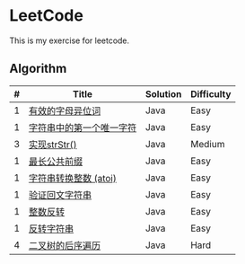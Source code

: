 LeetCode
========
This is my exercise for leetcode. 

## Algorithm

| # | Title | Solution | Difficulty |
|---|-------|----------|------------|
|1  | [有效的字母异位词](./src/com/james/leetcode/string/Anagram.java) | Java | Easy |
|1  | [字符串中的第一个唯一字符](./src/com/james/leetcode/string/FirstUniqChar.java) | Java | Easy |
|3  | [实现strStr()](./src/com/james/leetcode/string/IndexOf.java) | Java | Medium |
|1  | [最长公共前缀](./src/com/james/leetcode/string/LongestCommonPrefix.java) | Java | Easy |
|1  | [字符串转换整数 (atoi)](./src/com/james/leetcode/string/MyAtoi.java) | Java | Easy |
|1  | [验证回文字符串](./src/com/james/leetcode/string/Palindrome.java) | Java | Easy |
|1  | [整数反转](./src/com/james/leetcode/string/ReverseNumber.java) | Java | Easy |
|1  | [反转字符串](./src/com/james/leetcode/string/ReverseString.java) | Java | Easy |
|4  | [二叉树的后序遍历](./src/com/james/leetcode/) | Java | Hard |
